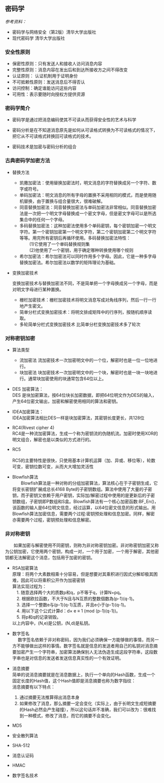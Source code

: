 
## 密码学


*参考资料：*
 - 密码学与网络安全（第2版）清华大学出版社
 - 现代密码学  清华大学出版社
### 安全性原则
   - 保密性原则：只有发送人和接收人访问消息内容
   - 完整性原则：消息内容在发出后和到达所接收方之间不得改变
   - 认证原则： 认证机制用于证明身份
   - 不可抵赖性原则：发送消息后不得否认
   - 访问控制：确定谁能访问这些内容
   - 可用性：表示要随时向授权方提供资源

### **密码学简介**
    

 - 密码学是通过把消息编码使其不可读从而获得安全性的艺术与科学

 - 密码分析是在不知道消息原先是如何从可读格式转换为不可读格式的情况下，把它从不可读格式转换回可读格式的技术。

 - 密码技术是加密与密码分析的组合

### **古典密码学加密方法**

 - 替换方法
     - 凯撒加密法：使用替换加密法时，明文消息的字符替换成另一个字符、数字或符号。
     - 单码加密法：明文消息的所有字母的置换不采用相同的模式，而是使用随机替换，由于置换与组合量很大，很难破解。
     - 同音替换加密法：同音替换加密法与单码加密法非常相似。同音替换加密法是一次把一个明文字母替换成一个密文字母，但是密文字母可以是所选集合中的任何一个字母。
     - 多码替换加密法：这种加密法使用多个单码密钥，每个密钥加密一个明文字符。第一个密钥加密第一个明文字符，第二个密钥加密第二个明文字符等等。用完所有密钥后再循环使用。多码替换加密法特性：<br>
     		&ensp;&ensp;&ensp;&ensp; (1)它使用了一个单码替换规则集<br>
		&ensp;&ensp;&ensp;&ensp; (2)他使用了一个密钥，用于确定哪种转换使用哪个规则
     - 希尔加密法：希尔加密法可以同时作用多个字母。因此，它是一种多字母替换加密法。希尔加密法以数学的矩阵理论为基础。

 - 变换加密技术

      变换加密技术与替换加密法不同，不是简单把一个字母换成另一个字母，而是对明文字母进行某种置换。<br>
      - 栅栏加密技术：栅栏加密技术将明文消息写成对角线序列，然后一行一行地产生密文。
      - 简单分栏式变换加密技术：将明文排成矩阵中的行序列，按随机顺序读取。
      - 多轮简单分栏式变换加密技术 比简单分栏变换加密技术多了轮次

### **对称密钥加密**  
 - 算法类型
 	- 流加密法
	流加密技术一次加密明文中的一个位，解密时也是一位一位地进行。
	- 块加密法
	块加密技术一次加密明文中的一个块，解密时也是一块一块地进行。通常块加密使用的块通常包含64位以上。
  
 - DES 加密算法：<br>
 	DES 是块加密算法，按64位块长加密数据，即把64位明文作为DES的输入，产生64位密文输出，加密和解密使用相同的算法和密钥。

 - IDEA加密算法：<br> 
 	IDEA加密算法相比DES一样是块加密算法，其密钥长度更长，共128位
 
 - RC4(Rivest cipher 4) <br>
 	RC4是一种流加密算法，生成一个称为密钥流的伪随机流。加密时使用XOR的明文组合，解密也是以类似的方式进行的。

 - RC5<br>  	
 	RC5的主要特性是很快，只使用基本计算机运算（加、异或、移位等），轮数可变，密钥位数可变，从而大大增加灵活性
 
 - Blowfish算法<br>
&ensp;&ensp;&ensp;&ensp;Blowfish算法是一种对称的分组加密算法，算法核心在于子密钥生成，它将变长密钥扩展成总长4168 Byte的子密钥数组。算法中使用了大量的子密钥，而子密钥又依赖于用户密钥，实际加/解密过程中使用的是更新后的子密钥数组，子密钥即P数组和S盒。Blowfish算法有一个核心加密函数:BF_En()，该函数的输人是64位明文信息，经过运算，以64位密文信息的形式输出。用Blowfish算法加密信息，需要两个过程:密钥预处理和信息加密。同样，解密亦需要两个过程，密钥预处理和信息解密。

### 非对称密钥

   &ensp;&ensp;&ensp;&ensp;如果加密与解密使用不同密钥，则称为非对称密钥加密。非对称密钥加密又称为公钥加密，它使用两个密钥，构成一对，一个用于加密，一个用于解密，其他密钥都无法解密这个消息，包括用于加密的密钥。
   - RSA加密算法<br>
     原理：将两个大素数相乘十分容易，但是想要对其乘积进行因式分解却极其困难，因此可以将乘积公开作为加密密钥<br>
     算法实现过程为：<br>
        &ensp;&ensp;1. 随意选择两个大的质数p和q，p不等于q，计算N=pq。<br>
        &ensp;&ensp;2. 根据欧拉函数，不大于N且与N互质的整数個数為(p-1)(q-1)。<br>
        &ensp;&ensp;3. 选择一个整数e与(p-1)(q-1)互质，并且e小于(p-1)(q-1)。<br>
        &ensp;&ensp;4. 用以下这个公式计算d：d× e ≡ 1 (mod (p-1)(q-1))。<br>
        &ensp;&ensp;5. 将p和q的记录销毁。<br>
        以上内容中，(N,e)是公钥，(N,d)是私钥。

   - 数字签名<br>
   	&ensp;&ensp; 数字签名依赖于非对称密码，因为我们必须确保一方能够做的事情，而另一方不能够做出这样的事情。数字签名就是信息的发送者用自己的私钥对消息摘要加密产生一个字符串，加密算法确保别人无法伪造生成这段字符串，这段数字串也是对信息的发送者发送信息真实性的一个有效证明。
   - 消息摘要<br> 
        简单的说消息摘要就是在消息数据上，执行一个单向的Hash函数，生成一个固定长度的Hash值，这个Hash值即是消息摘要也称为数字指纹：<br>
	消息摘要有以下特点：<br>
		1. 通过摘要无法推算得出消息本身<br>
		2. 如果修改了消息，那么摘要一定会变化（实际上，由于长明文生成短摘要的Hash必然会产生碰撞），所以这句话并不准确，我们可以改为：很难找到一种模式，修改了消息，而它的摘要不会变化。<br>
   - MD5<br>
   - 安全散列算法<br>
   - SHA-512<br>
   - 消息认证码<br>
   - HMAC<br>
   - 数字签名技术<br>
